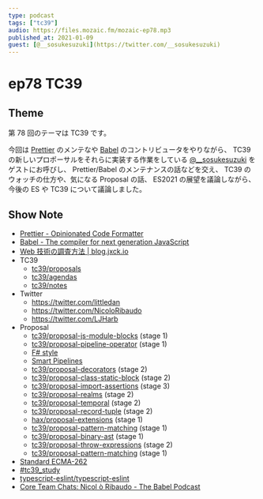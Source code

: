 ```yaml
---
type: podcast
tags: ["tc39"]
audio: https://files.mozaic.fm/mozaic-ep78.mp3
published_at: 2021-01-09
guest: [@__sosukesuzuki](https://twitter.com/__sosukesuzuki)
---
```


# ep78 TC39

## Theme

第 78 回のテーマは TC39 です。

今回は [Prettier](https://prettier.io) のメンテなや [Babel](https://babeljs.io) のコントリビュータをやりながら、 TC39 の新しいプロポーサルをそれらに実装する作業をしている [@__sosukesuzuki](https://twitter.com/__sosukesuzuki) をゲストにお呼びし、 Prettier/Babel のメンテナンスの話などを交え、 TC39 のウォッチの仕方や、気になる Proposal の話、 ES2021 の展望を議論しながら、今後の ES や TC39 について議論しました。


## Show Note

- [Prettier - Opinionated Code Formatter](https://prettier.io/)
- [Babel - The compiler for next generation JavaScript](https://babeljs.io/)
- [Web 技術の調査方法 \| blog.jxck.io](https://blog.jxck.io/entries/2020-11-19/how-to-track-web-standards.html)
- TC39
  - [tc39/proposals](https://github.com/tc39/proposals)
  - [tc39/agendas](https://github.com/tc39/agendas)
  - [tc39/notes](https://github.com/tc39/notes)
- Twitter
  - https://twitter.com/littledan
  - https://twitter.com/NicoloRibaudo
  - https://twitter.com/LJHarb
- Proposal
  - [tc39/proposal-js-module-blocks](https://github.com/tc39/proposal-js-module-blocks) (stage 1)
  - [tc39/proposal-pipeline-operator](https://github.com/tc39/proposal-pipeline-operator) (stage 1)
  - [F# style](https://github.com/valtech-nyc/proposal-fsharp-pipelines/blob/master/README.md)
  - [Smart Pipelines](https://github.com/js-choi/proposal-smart-pipelines/blob/master/readme.md)
  - [tc39/proposal-decorators](https://github.com/tc39/proposal-decorators) (stage 2)
  - [tc39/proposal-class-static-block](https://github.com/tc39/proposal-class-static-block) (stage 2)
  - [tc39/proposal-import-assertions](https://github.com/tc39/proposal-import-assertions) (stage 3)
  - [tc39/proposal-realms](https://github.com/tc39/proposal-realms) (stage 2)
  - [tc39/proposal-temporal](https://github.com/tc39/proposal-temporal) (stage 2)
  - [tc39/proposal-record-tuple](https://github.com/tc39/proposal-record-tuple) (stage 2)
  - [hax/proposal-extensions](https://github.com/hax/proposal-extensions) (stage 1)
  - [tc39/proposal-pattern-matching](https://github.com/tc39/proposal-pattern-matching) (stage 1)
  - [tc39/proposal-binary-ast](https://github.com/tc39/proposal-binary-ast) (stage 1)
  - [tc39/proposal-throw-expressions](https://github.com/tc39/proposal-throw-expressions) (stage 2)
  - [tc39/proposal-pattern-matching](https://github.com/tc39/proposal-pattern-matching) (stage 1)
- [Standard ECMA-262](https://www.ecma-international.org/publications/standards/Ecma-262.htm)
- [#tc39_study](https://web-study.connpass.com/event/147538/)
- [typescript-eslint/typescript-eslint](https://github.com/typescript-eslint/typescript-eslint)
- [Core Team Chats: Nicol ò Ribaudo - The Babel Podcast](https://podcast.babeljs.io/nicolo/)
